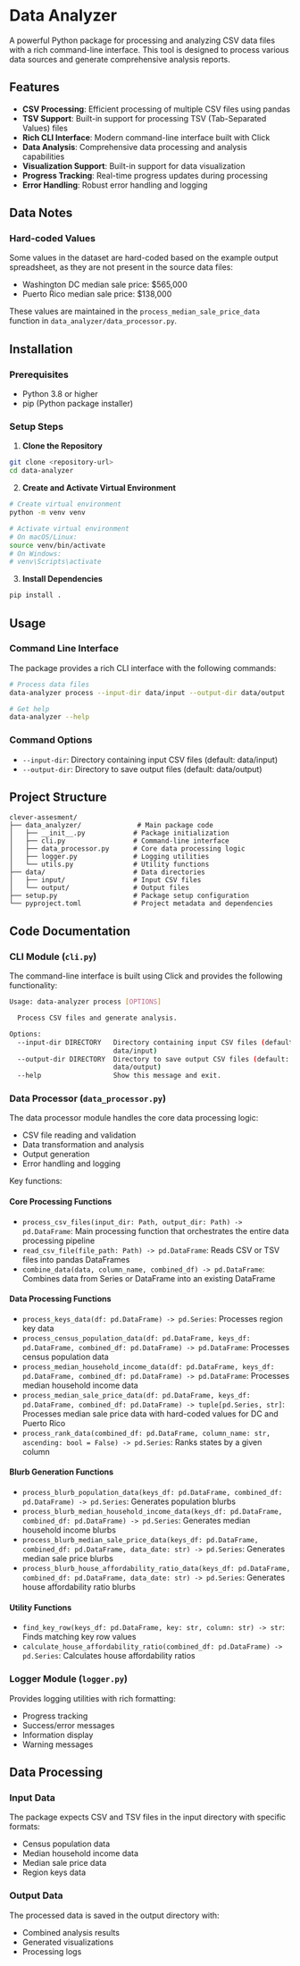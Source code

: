 # Data Analyzer

A powerful Python package for processing and analyzing CSV data files with a rich command-line interface. This tool is designed to process various data sources and generate comprehensive analysis reports.

## Features

- **CSV Processing**: Efficient processing of multiple CSV files using pandas
- **TSV Support**: Built-in support for processing TSV (Tab-Separated Values) files
- **Rich CLI Interface**: Modern command-line interface built with Click
- **Data Analysis**: Comprehensive data processing and analysis capabilities
- **Visualization Support**: Built-in support for data visualization
- **Progress Tracking**: Real-time progress updates during processing
- **Error Handling**: Robust error handling and logging

## Data Notes

### Hard-coded Values
Some values in the dataset are hard-coded based on the example output spreadsheet, as they are not present in the source data files:

- Washington DC median sale price: $565,000
- Puerto Rico median sale price: $138,000

These values are maintained in the `process_median_sale_price_data` function in `data_analyzer/data_processor.py`.

## Installation

### Prerequisites
- Python 3.8 or higher
- pip (Python package installer)

### Setup Steps

1. **Clone the Repository**
```bash
git clone <repository-url>
cd data-analyzer
```

2. **Create and Activate Virtual Environment**
```bash
# Create virtual environment
python -m venv venv

# Activate virtual environment
# On macOS/Linux:
source venv/bin/activate
# On Windows:
# venv\Scripts\activate
```

3. **Install Dependencies**
```bash
pip install .
```

## Usage

### Command Line Interface

The package provides a rich CLI interface with the following commands:

```bash
# Process data files
data-analyzer process --input-dir data/input --output-dir data/output

# Get help
data-analyzer --help
```

### Command Options

- `--input-dir`: Directory containing input CSV files (default: data/input)
- `--output-dir`: Directory to save output files (default: data/output)

## Project Structure

```
clever-assesment/
├── data_analyzer/              # Main package code
│   ├── __init__.py            # Package initialization
│   ├── cli.py                 # Command-line interface
│   ├── data_processor.py      # Core data processing logic
│   ├── logger.py              # Logging utilities
│   └── utils.py               # Utility functions
├── data/                      # Data directories
│   ├── input/                 # Input CSV files
│   └── output/                # Output files
├── setup.py                   # Package setup configuration
└── pyproject.toml             # Project metadata and dependencies
```

## Code Documentation

### CLI Module (`cli.py`)

The command-line interface is built using Click and provides the following functionality:

```bash
Usage: data-analyzer process [OPTIONS]

  Process CSV files and generate analysis.

Options:
  --input-dir DIRECTORY   Directory containing input CSV files (default:
                          data/input)
  --output-dir DIRECTORY  Directory to save output CSV files (default:
                          data/output)
  --help                  Show this message and exit.
```

### Data Processor (`data_processor.py`)

The data processor module handles the core data processing logic:

- CSV file reading and validation
- Data transformation and analysis
- Output generation
- Error handling and logging

Key functions:

#### Core Processing Functions
- `process_csv_files(input_dir: Path, output_dir: Path) -> pd.DataFrame`: Main processing function that orchestrates the entire data processing pipeline
- `read_csv_file(file_path: Path) -> pd.DataFrame`: Reads CSV or TSV files into pandas DataFrames
- `combine_data(data, column_name, combined_df) -> pd.DataFrame`: Combines data from Series or DataFrame into an existing DataFrame

#### Data Processing Functions
- `process_keys_data(df: pd.DataFrame) -> pd.Series`: Processes region key data
- `process_census_population_data(df: pd.DataFrame, keys_df: pd.DataFrame, combined_df: pd.DataFrame) -> pd.DataFrame`: Processes census population data
- `process_median_household_income_data(df: pd.DataFrame, keys_df: pd.DataFrame, combined_df: pd.DataFrame) -> pd.DataFrame`: Processes median household income data
- `process_median_sale_price_data(df: pd.DataFrame, keys_df: pd.DataFrame, combined_df: pd.DataFrame) -> tuple[pd.Series, str]`: Processes median sale price data with hard-coded values for DC and Puerto Rico
- `process_rank_data(combined_df: pd.DataFrame, column_name: str, ascending: bool = False) -> pd.Series`: Ranks states by a given column

#### Blurb Generation Functions
- `process_blurb_population_data(keys_df: pd.DataFrame, combined_df: pd.DataFrame) -> pd.Series`: Generates population blurbs
- `process_blurb_median_household_income_data(keys_df: pd.DataFrame, combined_df: pd.DataFrame) -> pd.Series`: Generates median household income blurbs
- `process_blurb_median_sale_price_data(keys_df: pd.DataFrame, combined_df: pd.DataFrame, data_date: str) -> pd.Series`: Generates median sale price blurbs
- `process_blurb_house_affordability_ratio_data(keys_df: pd.DataFrame, combined_df: pd.DataFrame, data_date: str) -> pd.Series`: Generates house affordability ratio blurbs

#### Utility Functions
- `find_key_row(keys_df: pd.DataFrame, key: str, column: str) -> str`: Finds matching key row values
- `calculate_house_affordability_ratio(combined_df: pd.DataFrame) -> pd.Series`: Calculates house affordability ratios

### Logger Module (`logger.py`)

Provides logging utilities with rich formatting:
- Progress tracking
- Success/error messages
- Information display
- Warning messages

## Data Processing

### Input Data
The package expects CSV and TSV files in the input directory with specific formats:
- Census population data
- Median household income data
- Median sale price data
- Region keys data

### Output Data
The processed data is saved in the output directory with:
- Combined analysis results
- Generated visualizations
- Processing logs